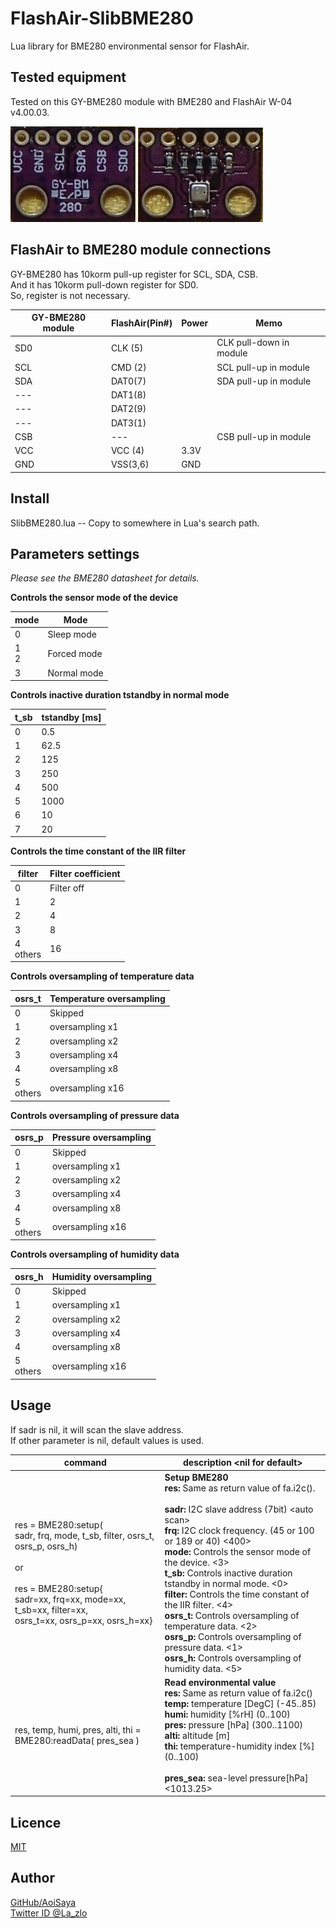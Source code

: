 # FlashAir-SlibBME280

Lua library for BME280 environmental sensor for FlashAir.

## Tested equipment

Tested on this GY-BME280 module with BME280 and FlashAir W-04 v4.00.03.

<img src="img/BME280_front02.jpg"> <img src="img/BME280_back02.jpg">


## FlashAir to BME280 module connections

GY-BME280 has 10korm pull-up register for SCL, SDA, CSB.  
And it has 10korm pull-down register for SD0.  
So, register is not necessary.

GY-BME280 module | FlashAir(Pin#) | Power | Memo
--- | --- | --- | ---
SD0 |CLK (5) | |CLK pull-down in module
SCL |CMD (2) | |SCL pull-up in module
SDA |DAT0(7) | |SDA pull-up in module
--- |DAT1(8) | |
--- |DAT2(9) | |
--- |DAT3(1) | |
CSB |---     | |CSB pull-up in module
VCC |VCC (4) |3.3V|   
GND |VSS(3,6)|GND |  

## Install

SlibBME280.lua -- Copy to somewhere in Lua's search path.

## Parameters settings

*Please see the BME280 datasheet for details.*

**Controls the sensor mode of the device**

mode | Mode
--- | ---
0| Sleep mode
1<br>2| Forced mode
3| Normal mode

**Controls inactive duration tstandby in normal mode**

t_sb| tstandby [ms]
--- | ---
0| 0.5
1| 62.5
2| 125
3| 250
4| 500
5| 1000
6| 10
7| 20

**Controls the time constant of the IIR filter**

filter| Filter coefficient
--- | ---
0| Filter off
1| 2
2| 4
3| 8
4<br>others| 16

**Controls oversampling of temperature data**

osrs_t| Temperature oversampling
--- | ---
0| Skipped
1| oversampling x1
2| oversampling x2
3| oversampling x4
4| oversampling x8
5<br>others| oversampling x16

**Controls oversampling of pressure data**

osrs_p| Pressure oversampling
--- | ---
0| Skipped
1| oversampling x1
2| oversampling x2
3| oversampling x4
4| oversampling x8
5<br>others| oversampling x16

**Controls oversampling of humidity data**

osrs_h| Humidity oversampling
--- | ---
0| Skipped
1| oversampling x1
2| oversampling x2
3| oversampling x4
4| oversampling x8
5<br>others| oversampling x16

## Usage
If sadr is nil, it will scan the slave address.  
If other parameter is nil, default values is used.  

command | description \<nil for default>
--- | --- 
res = BME280:setup(<br>sadr, frq, mode, t_sb, filter, osrs_t, osrs_p, osrs_h) <br><br>or<br><br>res = BME280:setup{<br>sadr=xx, frq=xx, mode=xx, t_sb=xx, filter=xx,<br> osrs_t=xx, osrs_p=xx, osrs_h=xx}|**Setup BME280**<br>**res:** Same as return value of fa.i2c().<br><br>**sadr:** I2C slave address (7bit) \<auto scan><br>**frq:** I2C clock frequency. (45 or 100 or 189 or 40) <400><br>**mode:** Controls the sensor mode of the device. <3><br>**t_sb:** Controls inactive duration tstandby in normal mode. <0><br>**filter:** Controls the time constant of the IIR filter. <4><br>**osrs_t:** Controls oversampling of temperature data. <2><br>**osrs_p:** Controls oversampling of pressure data. <1><br>**osrs_h:** Controls oversampling of humidity data. <5>
res, temp, humi, pres, alti, thi =<br> BME280:readData( pres_sea )  |**Read environmental value**<br>**res:** Same as return value of fa.i2c()<br>**temp:** temperature [DegC] (-45..85)<br>**humi:** humidity [%rH] (0..100)<br>**pres:** pressure [hPa] (300..1100)<br>**alti:** altitude [m]<br>**thi:** temperature-humidity index [%] (0..100)<br><br>**pres_sea:** sea-level pressure[hPa] <1013.25>

## Licence

[MIT](https://github.com/AoiSaya/FlashAir-libBMP/blob/master/LICENSE)

## Author

[GitHub/AoiSaya](https://github.com/AoiSaya)  
[Twitter ID @La_zlo](https://twitter.com/La_zlo)
